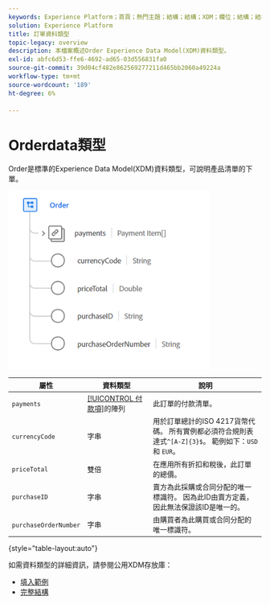```yaml
---
keywords: Experience Platform；首頁；熱門主題；結構；結構；XDM；欄位；結構；結構；順序；資料類型；資料類型；
solution: Experience Platform
title: 訂單資料類型
topic-legacy: overview
description: 本檔案概述Order Experience Data Model(XDM)資料類型。
exl-id: abfc6d53-ffe6-4692-ad65-03d556831fa0
source-git-commit: 39d04cf482e862569277211d465bb2060a49224a
workflow-type: tm+mt
source-wordcount: '189'
ht-degree: 6%

---
```


#  Orderdata類型

 Order是標準的Experience Data Model(XDM)資料類型，可說明產品清單的下單。

<img src="../images/data-types/order.PNG" width="400" /><br />

| 屬性 | 資料類型 | 說明 |
| --- | --- | --- |
| `payments` | [[!UICONTROL 付款項]](./payment-item.md)的陣列 | 此訂單的付款清單。 |
| `currencyCode` | 字串 | 用於訂單總計的ISO 4217貨幣代碼。 所有實例都必須符合規則表達式`^[A-Z]{3}$`。 範例如下：`USD` 和 `EUR`。 |
| `priceTotal` | 雙倍 | 在應用所有折扣和稅後，此訂單的總價。 |
| `purchaseID` | 字串 | 賣方為此採購或合同分配的唯一標識符。 因為此ID由賣方定義，因此無法保證該ID是唯一的。 |
| `purchaseOrderNumber` | 字串 | 由購買者為此購買或合同分配的唯一標識符。 |

{style=&quot;table-layout:auto&quot;}

如需資料類型的詳細資訊，請參閱公用XDM存放庫：

* [填入範例](https://github.com/adobe/xdm/blob/master/components/datatypes/data/order.example.1.json)
* [完整結構](https://github.com/adobe/xdm/blob/master/components/datatypes/data/order.schema.json)
